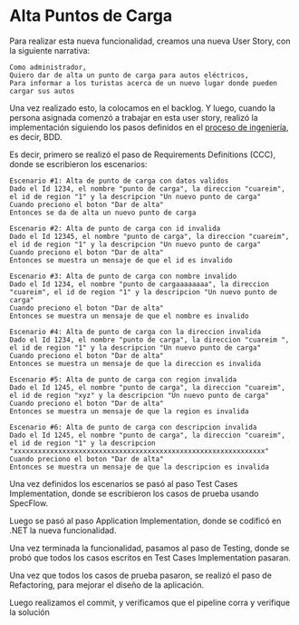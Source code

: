 # Alta Puntos de Carga

Para realizar esta nueva funcionalidad, creamos una nueva User Story, con la siguiente narrativa:

```
Como administrador,
Quiero dar de alta un punto de carga para autos eléctricos,
Para informar a los turistas acerca de un nuevo lugar donde pueden cargar sus autos
```

Una vez realizado esto, la colocamos en el backlog. Y luego, cuando la persona asignada comenzó a trabajar en esta user story, realizó la implementación siguiendo los pasos definidos en el [proceso de ingeniería](https://github.com/fernandasecinaro/Diaz-RodriguezSotto-Secinaro/blob/develop/Entregas/Entrega%202/Redefinici%C3%B3n%20Proceso%20Ingenier%C3%ADa/Redefinici%C3%B3n%20Proceso%20Ingenieria.md), es decir, BDD.

Es decir, primero se realizó el paso de Requirements Definitions (CCC), donde se escribieron los escenarios:

```
Escenario #1: Alta de punto de carga con datos validos
Dado el Id 1234, el nombre "punto de carga", la direccion "cuareim", el id de region "1" y la descripcion "Un nuevo punto de carga"
Cuando preciono el boton "Dar de alta"
Entonces se da de alta un nuevo punto de carga
```

```
Escenario #2: Alta de punto de carga con id invalida
Dado el Id 12345, el nombre "punto de carga", la direccion "cuareim", el id de region "1" y la descripcion "Un nuevo punto de carga"
Cuando preciono el boton "Dar de alta"
Entonces se muestra un mensaje de que el id es invalido
```

```
Escenario #3: Alta de punto de carga con nombre invalido
Dado el Id 1234, el nombre "punto de cargaaaaaaaa", la direccion "cuareim", el id de region "1" y la descripcion "Un nuevo punto de carga"
Cuando preciono el boton "Dar de alta"
Entonces se muestra un mensaje de que el nombre es invalido
```

```
Escenario #4: Alta de punto de carga con la direccion invalida
Dado el Id 1234, el nombre "punto de carga", la direccion "cuareim ", el id de region "1" y la descripcion "Un nuevo punto de carga"
Cuando preciono el boton "Dar de alta"
Entonces se muestra un mensaje de que la direccion es invalida
```
```
Escenario #5: Alta de punto de carga con region invalida
Dado el Id 1245, el nombre "punto de carga", la direccion "cuareim", el id de region "xyz" y la descripcion "Un nuevo punto de carga"
Cuando preciono el boton "Dar de alta"
Entonces se muestra un mensaje de que la region es invalida
```

```
Escenario #6: Alta de punto de carga con descripcion invalida
Dado el Id 1245, el nombre "punto de carga", la direccion "cuareim", el id de region "1" y la descripcion "xxxxxxxxxxxxxxxxxxxxxxxxxxxxxxxxxxxxxxxxxxxxxxxxxxxxxxxxxxxxxx"
Cuando preciono el boton "Dar de alta"
Entonces se muestra un mensaje de que la descripcion es invalida
```

Una vez definidos los escenarios se pasó al paso Test Cases Implementation, donde se escribieron los casos de prueba usando SpecFlow.

Luego se pasó al paso Application Implementation, donde se codificó en .NET la nueva funcionalidad. 

Una vez terminada la funcionalidad, pasamos al paso de Testing, donde se probó que todos los casos escritos en Test Cases Implementation pasaran.

Una vez que todos los casos de prueba pasaron, se realizó el paso de Refactoring, para mejorar el diseño de la aplicación.

Luego realizamos el commit, y verificamos que el pipeline corra y verifique la solución

